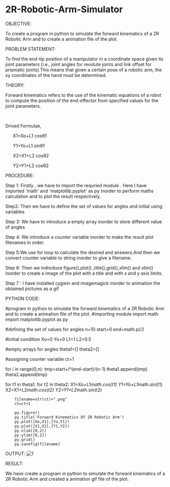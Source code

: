 # 2R-Robotic-Arm-Simulator
OBJECTIVE:

To create a program in python to simulate the forward kinematics of a 2R Robotic Arm and to create a animation file of the plot.

PROBLEM STATEMENT:

To find the end-tip position of a manipulator in a coordinate space given its joint parameters (i.e., joint angles for revolute joints and link offset for prismatic joints).This means that given a certain pose of a robotic arm, the xy coordinates of the hand must be determined.

THEORY:

Forward kinematics refers to the use of the kinematic equations of a robot to compute the position of the end-effector from specified values for the joint parameters.

                                

Drived Formulae,

      X1=Xo+L1 cosθ1

      Y1=Yo+L1 sinθ1

      X2=X1+L2 cosθ2

      Y2=Y1+L2 cosθ2

PROCEDURE:

Step 1: Firstly , we have to import the requried module . Here I have imported 'math' and 'matplotlib.pyplot' as py inorder to perform maths calculation and to plot the result respectively.

Step2: Then we have to define the set of values for angles and initial using variables

Step 3: We have to introduce a empty array inorder to store different value of angles

Step 4: We introduce a counter variable inorder to make the result plot filenames in order.

Step 5:We use for loop to calculate the desired and answers.And then we convert counter variable to string inorder to give a filename.

Step 6: Then we indroduce figure(),plot() ,title(),grid(),xlim() and xlim() inorder to create a image of the plot with a title and with x and y axis limits.

Step 7 : I have installed cygwin and imagemagick inorder to animation the obtained pictures as a gif







PYTHON CODE:

#program in python to simulate the forward kinematics of a 2R Robotic Arm and to create a animation file of the plot.
#importing module
import math
import matplotlib.pyplot as py

#defining the set of values for angles
n=10
start=0
end=math.pi/2

#initial condition
Xo=0
Yo=0
L1=1
L2=0.5

#empty arrays for angles
theta1=[]
theta2=[]

#assigning counter variable
ct=1

for i in range(0,n):
	tmp=start+i*(end-start)/(n-1)
	theta1.append(tmp)
	theta2.append(tmp)

for t1 in theta1:
	for t2 in theta2:
		X1=Xo+L1*math.cos(t1)
		Y1=Yo+L1*math.sin(t1)
		X2=X1+L2*math.cos(t2)
		Y2=Y1+L2*math.sin(t2)

		filename=str(ct)+".png"
		ct=ct+1

		py.figure()
		py.title('Forward Kinematics Of 2R Robotic Arm') 
		py.plot([Xo,X1],[Yo,Y1])
		py.plot([X1,X2],[Y1,Y2])
		py.xlim([0,2])
		py.ylim([0,2])
		py.grid()
		py.savefig(filename)





OUTPUT:
![1](https://user-images.githubusercontent.com/104487026/179734790-170b4e39-4a72-457a-bbdf-bcfd87913844.gif)

RESULT:

We have create a program in python to simulate the forward kinematics of a 2R Robotic Arm and created a animation gif file of the plot.
